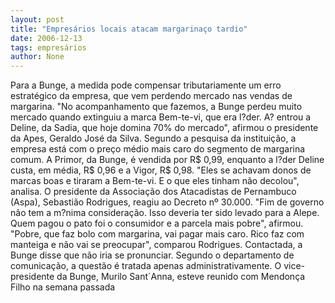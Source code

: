 ```yaml
---
layout: post
title: "Empresários locais atacam margarinaço tardio"
date: 2006-12-13
tags: empresários
author: None
---
```


Para a Bunge, a medida pode compensar tributariamente um erro estratégico da empresa, que vem perdendo mercado nas vendas de margarina. \"No acompanhamento que fazemos, a Bunge perdeu muito mercado quando extinguiu a marca Bem-te-vi, que era l?der. A? entrou a Deline, da Sadia, que hoje domina 70% do mercado\", afirmou o presidente da Apes, Geraldo José da Silva. 
Segundo a pesquisa da instituição, a empresa está com o preço médio mais caro do segmento de margarina comum. A Primor, da Bunge, é vendida por R$ 0,99, enquanto a l?der Deline custa, em média, R$ 0,96 e a Vigor, R$ 0,98. \"Eles se achavam donos de marcas boas e tiraram a Bem-te-vi. E o que eles tinham não decolou\", analisa. 
O presidente da Associação dos Atacadistas de Pernambuco (Aspa), Sebastião Rodrigues, reagiu ao Decreto nº 30.000. \"Fim de governo não tem a m?nima consideração. Isso deveria ter sido levado para a Alepe. Quem pagou o pato foi o consumidor e a parcela mais pobre\", afirmou. \"Pobre, que faz bolo com margarina, vai pagar mais caro. Rico faz com manteiga e não vai se preocupar\", comparou Rodrigues. 
Contactada, a Bunge disse que não iria se pronunciar. Segundo o departamento de comunicação, a questão é tratada apenas administrativamente. O vice-presidente da Bunge, Murilo Sant´Anna, esteve reunido com Mendonça Filho na semana passada 
